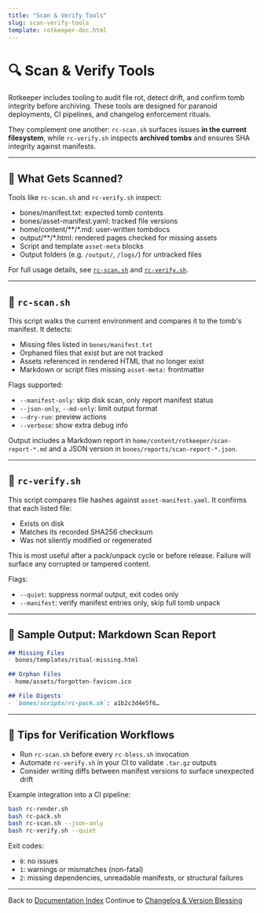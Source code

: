 ```yaml
---
title: "Scan & Verify Tools"
slug: scan-verify-tools
template: rotkeeper-doc.html
---
```

<!-- asset-meta: { name: "scan-verify-tools.md", version: "v0.1.0" } -->

# 🔍 Scan & Verify Tools

Rotkeeper includes tooling to audit file rot, detect drift, and confirm tomb integrity before archiving. These tools are designed for paranoid deployments, CI pipelines, and changelog enforcement rituals.

They complement one another: `rc-scan.sh` surfaces issues **in the current filesystem**, while `rc-verify.sh` inspects **archived tombs** and ensures SHA integrity against manifests.

***

## 📂 What Gets Scanned?

Tools like `rc-scan.sh` and `rc-verify.sh` inspect:

- bones/manifest.txt: expected tomb contents
- bones/asset-manifest.yaml: tracked file versions
- home/content/**/*.md: user-written tombdocs
- output/**/*.html: rendered pages checked for missing assets
- Script and template `asset-meta` blocks
- Output folders (e.g. `/output/`, `/logs/`) for untracked files

For full usage details, see [`rc-scan.sh`](../bones/scripts/rc-scan.md) and [`rc-verify.sh`](../bones/scripts/rc-verify.md).

***

## 🧪 `rc-scan.sh`

This script walks the current environment and compares it to the tomb's manifest. It detects:

- Missing files listed in `bones/manifest.txt`
- Orphaned files that exist but are not tracked
- Assets referenced in rendered HTML that no longer exist
- Markdown or script files missing `asset-meta:` frontmatter

Flags supported:
- `--manifest-only`: skip disk scan, only report manifest status
- `--json-only`, `--md-only`: limit output format
- `--dry-run`: preview actions
- `--verbose`: show extra debug info

Output includes a Markdown report in `home/content/rotkeeper/scan-report-*.md` and a JSON version in `bones/reports/scan-report-*.json`.

***

## 📏 `rc-verify.sh`

This script compares file hashes against `asset-manifest.yaml`. It confirms that each listed file:

- Exists on disk
- Matches its recorded SHA256 checksum
- Was not silently modified or regenerated

This is most useful after a pack/unpack cycle or before release. Failure will surface any corrupted or tampered content.

Flags:
- `--quiet`: suppress normal output, exit codes only
- `--manifest`: verify manifest entries only, skip full tomb unpack

***

## 🧾 Sample Output: Markdown Scan Report

```markdown
## Missing Files
- bones/templates/ritual-missing.html

## Orphan Files
- home/assets/forgotten-favicon.ico

## File Digests
- `bones/scripts/rc-pack.sh`: a1b2c3d4e5f6…
```

***

## 🧠 Tips for Verification Workflows

- Run `rc-scan.sh` before every `rc-bless.sh` invocation
- Automate `rc-verify.sh` in your CI to validate `.tar.gz` outputs
- Consider writing diffs between manifest versions to surface unexpected drift

Example integration into a CI pipeline:

```bash
bash rc-render.sh
bash rc-pack.sh
bash rc-scan.sh --json-only
bash rc-verify.sh --quiet
```

Exit codes:
- `0`: no issues
- `1`: warnings or mismatches (non-fatal)
- `2`: missing dependencies, unreadable manifests, or structural failures

***

Back to [Documentation Index](index.md)
Continue to [Changelog & Version Blessing](changelog-blessing.md)

<!--
LIMERICK

A scanner inspected the tomb,
Declared certain headers in gloom.
It flagged them with care,
Some vanished, some bare—
And verified files in the room.

SORA PROMPT

"a decaying command-line scanner analyzing a digital tomb's manifest, ghostly metadata scrolling past, flickering with errors and confirmations"
-->